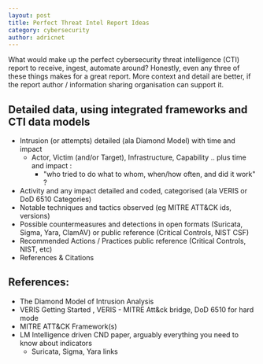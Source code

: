 ```yaml
---
layout: post
title: Perfect Threat Intel Report Ideas
category: cybersecurity
author: adricnet
---
```


What would make up the perfect cybersecurity threat intelligence (CTI) report to receive, ingest, automate around? Honestly, even any three of these things makes for a great report. More context and detail are better, if the report author / information sharing organisation can support it.

## Detailed data, using integrated frameworks and CTI data models
* Intrusion (or attempts) detailed (ala Diamond Model) with time and impact 
   * Actor, Victim (and/or Target), Infrastructure, Capability .. plus time and impact :
     * "who tried to do what to whom, when/how often, and did it work" ?
* Activity and any impact detailed and coded, categorised (ala VERIS or DoD 6510 Categories)
* Notable techniques and tactics observed (eg MITRE ATT&CK ids, versions)
* Possible countermeasures and detections in open formats (Suricata, Sigma, Yara, ClamAV) or public reference (Critical Controls, NIST CSF)
* Recommended Actions / Practices public reference (Critical Controls, NIST, etc)
* References & Citations

## References:
* The Diamond Model of Intrusion Analysis
* VERIS Getting Started , VERIS - MITRE Att&ck bridge, DoD 6510 for hard mode
* MITRE ATT&CK Framework(s)
* LM Intelligence driven CND paper, arguably everything you need to know about indicators
  * Suricata, Sigma, Yara links
